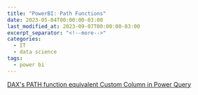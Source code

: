```yaml
---
title: "PowerBI: Path Functions"
date: 2023-05-04T00:00:00-03:00
last_modified_at: 2023-09-07T00:00:00-03:00
excerpt_separator: "<!--more-->"
categories:
  - IT
  - data science
tags:
  - power bi
---
```


[DAX's PATH function equivalent Custom Column in Power Query](https://community.fabric.microsoft.com/t5/Quick-Measures-Gallery/DAX-s-PATH-function-equivalent-Custom-Column-in-Power-Query/m-p/800386)
